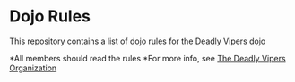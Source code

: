 Dojo Rules
==========

This repository contains a list of dojo rules for the Deadly Vipers dojo

*All members should read the rules
*For more info, see [The Deadly Vipers Organization](https://github.com/deadlyvipers)

